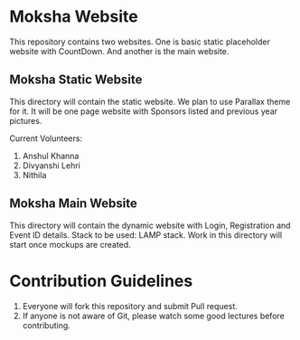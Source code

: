 # Moksha Website
This repository contains two websites. One is basic static placeholder website with CountDown. And another is the main website.

## Moksha Static Website
This directory will contain the static website. We plan to use Parallax theme for it. It will be one page website with Sponsors listed and previous year pictures.

Current Volunteers:
1. Anshul Khanna
2. Divyanshi Lehri
3. Nithila

## Moksha Main Website
This directory will contain the dynamic website with Login, Registration and Event ID details.
Stack to be used: LAMP stack. Work in this directory will start once mockups are created.

# Contribution Guidelines

1. Everyone will fork this repository and submit Pull request.
2. If anyone is not aware of Git, please watch some good lectures before contributing.
